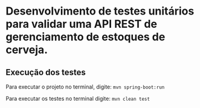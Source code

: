 # Desenvolvimento de testes unitários para validar uma API REST de gerenciamento de estoques de cerveja.

## Execução dos testes

Para executar o projeto no terminal, digite:
`mvn spring-boot:run `

Para executar os testes no terminal digite:
`mvn clean test`